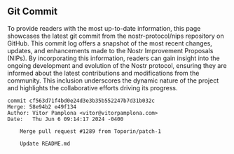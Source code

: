 ## Git Commit
To provide readers with the most up-to-date information, this page showcases the latest git commit from the nostr-protocol/nips repository on GitHub. This commit log offers a snapshot of the most recent changes, updates, and enhancements made to the Nostr Improvement Proposals (NIPs). By incorporating this information, readers can gain insight into the ongoing development and evolution of the Nostr protocol, ensuring they are informed about the latest contributions and modifications from the community. This inclusion underscores the dynamic nature of the project and highlights the collaborative efforts driving its progress.

```shell
commit cf563d71f4bd0e24d3e3b35b552247b7d31b032c
Merge: 58e94b2 e49f134
Author: Vitor Pamplona <vitor@vitorpamplona.com>
Date:   Thu Jun 6 09:14:17 2024 -0400

    Merge pull request #1289 from Toporin/patch-1
    
    Update README.md
```
